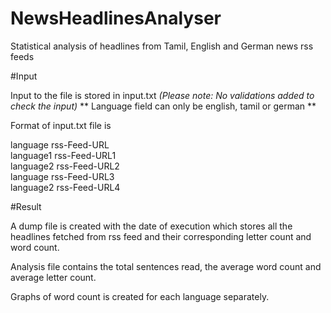 # NewsHeadlinesAnalyser
Statistical analysis of headlines from Tamil, English and German news rss feeds

#Input

Input to the file is stored in input.txt 
*(Please note: No validations added to check the input)*
** Language field can only be english, tamil or german **

Format of input.txt file is

language rss-Feed-URL<br/>
language1 rss-Feed-URL1<br/>
language2 rss-Feed-URL2<br/>
language rss-Feed-URL3<br/>
language2 rss-Feed-URL4<br/>


#Result

A dump file is created with the date of execution which stores all the headlines fetched from rss feed and their corresponding letter count and word count. 

Analysis file contains the total sentences read, the average word count and average letter count.

Graphs of word count is created for each language separately.
